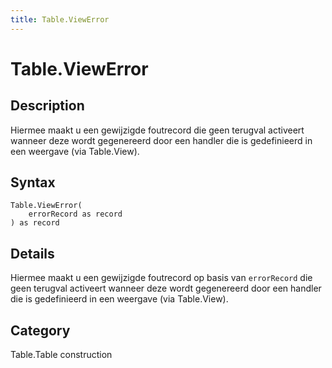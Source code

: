 ```yaml
---
title: Table.ViewError
---
```


# Table.ViewError


## Description

Hiermee maakt u een gewijzigde foutrecord die geen terugval activeert wanneer deze wordt gegenereerd door een handler die is gedefinieerd in een weergave (via Table.View).


## Syntax

```powerquery
Table.ViewError(
    errorRecord as record
) as record
```


## Details

Hiermee maakt u een gewijzigde foutrecord op basis van <code>errorRecord</code> die geen terugval activeert wanneer deze wordt gegenereerd door een handler die is gedefinieerd in een weergave (via Table.View).



## Category
Table.Table construction
